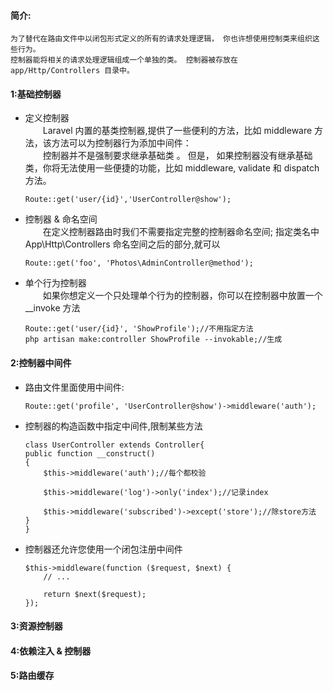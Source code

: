 #### 简介:
    为了替代在路由文件中以闭包形式定义的所有的请求处理逻辑， 你也许想使用控制类来组织这些行为。    
    控制器能将相关的请求处理逻辑组成一个单独的类。 控制器被存放在 app/Http/Controllers 目录中。

#### 1:基础控制器
* 定义控制器    
    &ensp;&ensp;&ensp;&ensp;Laravel 内置的基类控制器,提供了一些便利的方法，比如 middleware 方法，该方法可以为控制器行为添加中间件：  
     &ensp;&ensp;&ensp;&ensp;控制器并不是强制要求继承基础类 。 但是， 如果控制器没有继承基础类，你将无法使用一些便捷的功能，比如 middleware, validate 和 dispatch 方法。 

    ```
    Route::get('user/{id}','UserController@show');
    ```
* 控制器 & 命名空间  
    &ensp;&ensp;&ensp;&ensp;在定义控制器路由时我们不需要指定完整的控制器命名空间;
    指定类名中 App\Http\Controllers 命名空间之后的部分,就可以
    ```
    Route::get('foo', 'Photos\AdminController@method');
    ```
* 单个行为控制器  
    &ensp;&ensp;&ensp;&ensp;如果你想定义一个只处理单个行为的控制器，你可以在控制器中放置一个 __invoke 方法  
    ```
    Route::get('user/{id}', 'ShowProfile');//不用指定方法
    php artisan make:controller ShowProfile --invokable;//生成

    ```

 


#### 2:控制器中间件
* 路由文件里面使用中间件:  
    ```
    Route::get('profile', 'UserController@show')->middleware('auth');
    ```
* 控制器的构造函数中指定中间件,限制某些方法

    ```
   class UserController extends Controller{
    public function __construct()
    {
        $this->middleware('auth');//每个都校验

        $this->middleware('log')->only('index');//记录index

        $this->middleware('subscribed')->except('store');//除store方法
    }
    }

    ```
* 控制器还允许您使用一个闭包注册中间件
    ```
    $this->middleware(function ($request, $next) {
        // ...

        return $next($request);
    });
    ```


#### 3:资源控制器


#### 4:依赖注入 & 控制器


#### 5:路由缓存